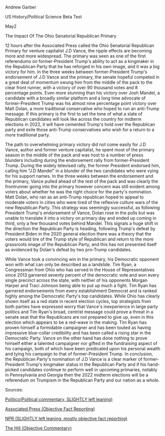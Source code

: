 Andrew Garber

US History/Political Science Beta Test

May2

The Impact Of The Ohio Senatorial Republican Primary

12 hours after the Associated Press called the Ohio Senatorial Republican Primary for venture capitalist J.D Vance, the ripple effects are becoming more and more widespread. The primary was seen as one of the first referendums on former-President Trump's ability to act as a kingmaker in the Republican Party that he has reforged in his own image, and it was a big victory for him. In the three weeks between former-President Trump's endorsement of J.D Vance and the primary, the senate hopeful competed in a great deal of momentum swung him from the middle of the pack to the clear front runner, with a victory of over 90 thousand votes and 8 percentage points. Even more stunning than his victory over Josh Mandel, a candidate with a broadly similar platform and a long time advocate of former-President Trump was his almost nine percentage point victory over Matt Dolan, a more traditional conservative who hoped to run an anti-Trump message. If this primary is the first to set the tone of what a slate of Republican candidates will look like across the country for midterm elections in 2022, it will have cemented Trump's hold over the Republican party and exile those anti-Trump conservatives who wish for a return to a more traditional party.

The path to overwhelming primary victory did not come easily for J.D Vance, author and former venture capitalist, he spent most of the primary season in the middle of the pack and was host to a number of press blunders including during the endorsement rally from former-President Trump. During the widely televised rally, the former President endorsed him, calling him "J.D Mandel" in a blunder of the two candidates who were vying for his support names. In the three weeks between the endorsement and the primary, Vance pulled ahead of the rest of the pack and was clearly the frontrunner going into the primary however concern was still evident among voters about whether he was the right choice for the party's nomination. Matt Dolan, who ran as an anti-Trump republican hoped to appeal to moderate voters in cities who were tired of the reflexive culture wars of the new Republican Party. This strategy was seemingly successful, as following President Trump's endorsement of Vance, Dolan rose in the polls but was unable to translate it into a victory on primary day and ended up coming in third, only a few thousand votes behind Mandel. This signals a huge shift in the direction the Republican Party is heading, following Trump's defeat by President Biden in the 2020 general election there was a theory that the voters would tire of the Trump style of Republican and return to the more grassroots image of the Republican Party, and this has not presented itself as evidenced by Dolan's defeat by two pro-Trump candidates.

While Vance took a convincing win in the primary, his Democratic opponent won with what can only be described as a landslide. Tim Ryan, a Congressman from Ohio who has served in the House of Representatives since 2013 garnered seventy percent of the democratic vote and won every single precinct across the state, with neither of his opponents Morgan Harper and Traci Johnson being able to put up much a fight. Tim Ryan has garnered endorsements from every establishment Democrat and is ranked highly among the Democratic Party's top candidates. While Ohio has clearly shown itself as a red state in recent election cycles, top strategists from both parties have expressed worry that Vance's inexperience in large party politics and Tim Ryan's broad, centrist message could prove a threat in a senate seat that the Republicans are not prepared to give up, even in this election which appears to be a red-wave in the making. Tim Ryan has proven himself a formidable campaigner and has been touted as having impressive blue-collar credibility and has been called a rising star in the Democratic Party. Vance on the other hand has done nothing to prove himself either a talented campaigner nor gifted in the fundraising aspect of his campaign, both of which have been predicated upon his personal wealth and tying his campaign to that of former-President Trump. In conclusion, the Republican Party's nomination of J.D Vance is a clear marker of former-President Trump's kingmaker status in the Republican Party and if his hand-picked candidates continue to perform well in upcoming primaries, notably in Pennsylvania and Georgia then the 2022 midterm elections will be a referendum on Trumpism in the Republican Party and our nation as a whole.




Sources:

[Politico(Political commentary, SLIGHTLY left leaning)](https://www.politico.com/news/2022/05/03/ohio-senate-tuesday-primaries-2022-00029800)

[Associated Press (Objective Fact Reporting)](https://apnews.com/article/2022-midterm-elections-ohio-senate-9eeeed38cff92dbd88f1a7d48dcbfefc)

[NPR (SLIGHTLY left leaning, mostly objective fact reporting)](https://www.npr.org/2022/05/03/1095662187/ohio-republican-senate-primary-results-vance-trump)

[The Hill (Objective Commentary)](https://thehill.com/news/campaign/3473848-vance-wins-ohio-senate-primary-handing-trump-key-victory/)
